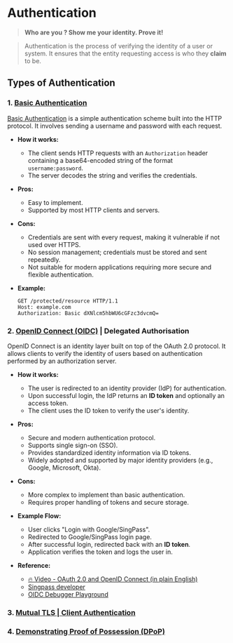 # Authentication

> **Who are you ? Show me your identity. Prove it!**

> Authentication is the process of verifying the identity of a user or system. It ensures that the entity requesting access is who they **claim** to be.


## Types of Authentication

### 1. **[Basic Authentication](https://www.rfc-editor.org/rfc/rfc7617.html)**

[Basic Authentication](https://developer.mozilla.org/en-US/docs/Web/HTTP/Guides/Authentication) is a simple authentication scheme built into the HTTP protocol. It involves sending a username and password with each request.

- **How it works:**
  - The client sends HTTP requests with an `Authorization` header containing a base64-encoded string of the format `username:password`.
  - The server decodes the string and verifies the credentials.

- **Pros:**
  - Easy to implement.
  - Supported by most HTTP clients and servers.

- **Cons:**
  - Credentials are sent with every request, making it vulnerable if not used over HTTPS.
  - No session management; credentials must be stored and sent repeatedly.
  - Not suitable for modern applications requiring more secure and flexible authentication.

- **Example:**
  ```http
  GET /protected/resource HTTP/1.1
  Host: example.com
  Authorization: Basic dXNlcm5hbWU6cGFzc3dvcmQ=

### 2. **[OpenID Connect (OIDC)](https://openid.net/developers/how-connect-works/) | Delegated Authorisation**

OpenID Connect is an identity layer built on top of the OAuth 2.0 protocol. It allows clients to verify the identity of users based on authentication performed by an authorization server.

- **How it works:**
  - The user is redirected to an identity provider (IdP) for authentication.
  - Upon successful login, the IdP returns an **ID token** and optionally an access token.
  - The client uses the ID token to verify the user's identity.


- **Pros:**
  - Secure and modern authentication protocol.
  - Supports single sign-on (SSO).
  - Provides standardized identity information via ID tokens.
  - Widely adopted and supported by major identity providers (e.g., Google, Microsoft, Okta).


- **Cons:**
  - More complex to implement than basic authentication.
  - Requires proper handling of tokens and secure storage.


- **Example Flow:** 
  - User clicks "Login with Google/SingPass".
  - Redirected to Google/SingPass login page.
  - After successful login, redirected back with an **ID token**.
  - Application verifies the token and logs the user in.
 
- **Reference:**
  - [🔥 Video - OAuth 2.0 and OpenID Connect (in plain English)](https://www.youtube.com/watch?v=996OiexHze0)
  - [Singpass developer](https://docs.developer.singpass.gov.sg/docs)
  - [OIDC Debugger Playground](https://oidcdebugger.com/)

### 3. **[Mutual TLS | Client Authentication](https://www.rfc-editor.org/rfc/rfc8705.html)**
### 4. **[Demonstrating Proof of Possession (DPoP)](https://www.rfc-editor.org/rfc/rfc9449.html)**
